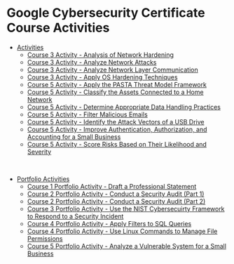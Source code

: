 # Google Cybersecurity Certificate Course Activities

* [Activities](https://github.com/GVTH8K/GoogleCybersecurityCertificate/tree/main/Activites)
  - [Course 3 Activity - Analysis of Network Hardening](https://github.com/GVTH8K/GoogleCybersecurityCertificate/blob/main/Activites/Course%203%20Activity%20-%20Analysis%20of%20Network%20Hardening.md)
  - [Course 3 Activity - Analyze Network Attacks](https://github.com/GVTH8K/GoogleCybersecurityCertificate/blob/main/Activites/Course%203%20Activity%20-%20Analyze%20Network%20Attacks.md)
  - [Course 3 Activity - Analyze Network Layer Communication](https://github.com/GVTH8K/GoogleCybersecurityCertificate/blob/main/Activites/Course%203%20Activity%20-%20Analyze%20Network%20Layer%20Communication.md)
  - [Course 3 Activity - Apply OS Hardening Techniques](https://github.com/GVTH8K/GoogleCybersecurityCertificate/blob/main/Activites/Course%203%20Activity%20-%20Apply%20OS%20Hardening%20Techniques.md)
  - [Course 5 Activity - Apply the PASTA Threat Model Framework](https://github.com/GVTH8K/GoogleCybersecurityCertificate/blob/ca43993a9f69a9c5744ea7c5c71116f30fc1d5dc/Activites/Course%205%20Activity%20-%20Apply%20the%20PASTA%20Threat%20Model%20Framework.md)
  - [Course 5 Activity - Classify the Assets Connected to a Home Network](https://github.com/GVTH8K/GoogleCybersecurityCertificate/blob/d8756deec1805b25d5d68bcca86b546de23b9f95/Activites/Course%205%20Activity%20-%20Classify%20the%20Assets%20Connected%20to%20a%20Home%20Network.md)
  - [Course 5 Activity - Determine Appropriate Data Handling Practices](https://github.com/GVTH8K/GoogleCybersecurityCertificate/blob/ca43993a9f69a9c5744ea7c5c71116f30fc1d5dc/Activites/Course%205%20Activity%20-%20Determine%20Appropriate%20Data%20Handling%20Practices.md)
  - [Course 5 Activity - Filter Malicious Emails](https://github.com/GVTH8K/GoogleCybersecurityCertificate/blob/ca43993a9f69a9c5744ea7c5c71116f30fc1d5dc/Activites/Course%205%20Activity%20-%20Filter%20Malicious%20Emails.md)
  - [Course 5 Activity - Identify the Attack Vectors of a USB Drive](https://github.com/GVTH8K/GoogleCybersecurityCertificate/blob/ca43993a9f69a9c5744ea7c5c71116f30fc1d5dc/Activites/Course%205%20Activity%20-%20Identify%20the%20Attack%20Vectors%20of%20a%20USB%20Drive.md)
  - [Course 5 Activity - Improve Authentication, Authorization, and Accounting for a Small Business](https://github.com/GVTH8K/GoogleCybersecurityCertificate/blob/ca43993a9f69a9c5744ea7c5c71116f30fc1d5dc/Activites/Course%205%20Activity%20-%20Improve%20Authentication%2C%20Authorization%2C%20and%20Accounting%20for%20a%20Small%20Business.md)
  - [Course 5 Activity - Score Risks Based on Their Likelihood and Severity](https://github.com/GVTH8K/GoogleCybersecurityCertificate/blob/ca43993a9f69a9c5744ea7c5c71116f30fc1d5dc/Activites/Course%205%20Activity%20-%20Score%20Risks%20Based%20on%20Their%20Likelihood%20and%20Severity.md)

&nbsp;

* [Portfolio Activities](https://github.com/GVTH8K/GoogleCybersecurityCertificate/tree/main/Portfolio%20Activities)
  - [Course 1 Portfolio Activity - Draft a Professional Statement](https://github.com/GVTH8K/GoogleCybersecurityCertificate/blob/main/Portfolio%20Activities/Course%201%20Portfolio%20Activity%20-%20Draft%20a%20Professional%20Statement.md)
  - [Course 2 Portfolio Activity - Conduct a Security Audit (Part 1)](https://github.com/GVTH8K/GoogleCybersecurityCertificate/blob/main/Portfolio%20Activities/Course%202%20Portfolio%20Activity%20-%20Conduct%20a%20Security%20Audit%20(Part%201).md)
  - [Course 2 Portfolio Activity - Conduct a Security Audit (Part 2)](https://github.com/GVTH8K/GoogleCybersecurityCertificate/blob/main/Portfolio%20Activities/Course%202%20Portfolio%20Activity%20-%20Conduct%20a%20Security%20Audit%20(Part%202).md)
  - [Course 3 Portfolio Activity - Use the NIST Cybersecuirty Framework to Respond to a Security Incident](https://github.com/GVTH8K/GoogleCybersecurityCertificate/blob/main/Portfolio%20Activities/Course%203%20Portfolio%20Activity%20-%20Use%20the%20NIST%20Cybersecuirty%20Framework%20to%20Respond%20to%20a%20Security%20Incident.md)
  - [Course 4 Portfolio Activity - Apply Filters to SQL Queries](https://github.com/GVTH8K/GoogleCybersecurityCertificate/blob/main/Portfolio%20Activities/Course%204%20Portfolio%20Activity%20-%20Apply%20Filters%20to%20SQL%20Queries.md)
  - [Course 4 Portfolio Activity - Use Linux Commands to Manage File Permissions](https://github.com/GVTH8K/GoogleCybersecurityCertificate/blob/main/Portfolio%20Activities/Course%204%20Portfolio%20Activity%20-%20Use%20Linux%20Commands%20to%20Manage%20File%20Permissions.md)
  - [Course 5 Portfolio Activity - Analyze a Vulnerable System for a Small Business](https://github.com/GVTH8K/GoogleCybersecurityCertificate/blob/ca43993a9f69a9c5744ea7c5c71116f30fc1d5dc/Activites/Course%205%20Activity%20-%20Score%20Risks%20Based%20on%20Their%20Likelihood%20and%20Severity.md)

